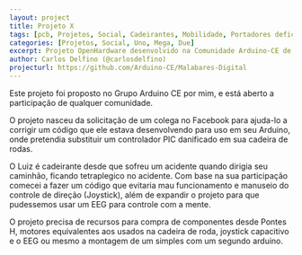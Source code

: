 ```yaml
---
layout: project
title: Projeto X
tags: [pcb, Projetos, Social, Cadeirantes, Mobilidade, Portadores deficiência, Due, EEG]
categories: [Projetos, Social, Uno, Mega, Due]
excerpt: Projeto OpenHardware desenvolvido na Comunidade Arduino-CE de forma colaborativa via Internet, o objetivo deste projeto é criar um hardware e firmware com Arduino (UNO, MEGA e DUE em cada fase) para apresentação na "Mostra Nacional de Robotica", o projeto ainda está sendo discutido e este espaço será usado para condensar a modelagem do projeto, este projeto será renomeado quando este tiver sido definido o hardware.
author: Carlos Delfino (@carlosdelfino)
projecturl: https://github.com/Arduino-CE/Malabares-Digital
---
```


Este projeto foi proposto no Grupo Arduino CE por mim, e está aberto a participação de qualquer comunidade.

O projeto nasceu da solicitação de um colega no Facebook para ajuda-lo a corrigir um código que ele estava 
desenvolvendo para uso em seu Arduino, onde pretendia substituir um controlador PIC danificado em sua cadeira
de rodas.

O Luiz é cadeirante desde que sofreu um acidente quando dirigia seu caminhão, ficando tetraplegico no acidente.
Com base na sua participação comecei a fazer um código que evitaria mau funcionamento e manuseio do controle de
direção (Joystick), além de expandir o projeto para que pudessemos usar um EEG para controle com a mente.

O projeto precisa de recursos para compra de componentes desde Pontes H, motores equivalentes aos usados na cadeira
de roda, joystick capacitivo e o EEG ou mesmo a montagem de um simples com um segundo arduino. 
